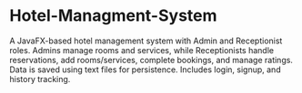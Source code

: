 # Hotel-Managment-System
A JavaFX-based hotel management system with Admin and Receptionist roles. Admins manage rooms and services, while Receptionists handle reservations, add rooms/services, complete bookings, and manage ratings. Data is saved using text files for persistence. Includes login, signup, and history tracking.
